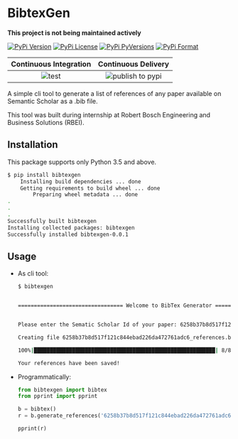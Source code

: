 # BibtexGen

**This project is not being maintained actively**

[![PyPi Version](https://img.shields.io/pypi/v/bibtexgen.svg)](https://pypi.org/project/bibtexgen/)
[![PyPi License](https://img.shields.io/pypi/l/bibtexgen.svg)](https://pypi.org/project/bibtexgen/)
[![PyPi PyVersions](https://img.shields.io/pypi/pyversions/bibtexgen.svg)](https://pypi.org/project/bibtexgen/)
[![PyPi Format](https://img.shields.io/pypi/format/bibtexgen.svg)](https://pypi.org/project/bibtexgen/)

| Continuous Integration | Continuous Delivery |
|:----------------------:|:-------------------:|
| ![test](https://github.com/sdabhi23/bibtexgen/workflows/test/badge.svg) | ![publish to pypi](https://github.com/sdabhi23/bibtexgen/workflows/publish%20to%20pypi/badge.svg) |

A simple cli tool to generate a list of references of any paper available on Semantic Scholar as a .bib file.

This tool was built during internship at Robert Bosch Engineering and Business Solutions (RBEI).

## Installation

This package supports only Python 3.5 and above.

```bash
$ pip install bibtexgen
    Installing build dependencies ... done
    Getting requirements to build wheel ... done
        Preparing wheel metadata ... done
.
.
.
Successfully built bibtexgen
Installing collected packages: bibtexgen
Successfully installed bibtexgen-0.0.1
```

## Usage

* As cli tool:

    ```bash
    $ bibtexgen


    ================================= Welcome to BibTex Generator =================================


    Please enter the Sematic Scholar Id of your paper: 6258b37b8d517f121c844ebad226da472761adc6

    Creating file 6258b37b8d517f121c844ebad226da472761adc6_references.bib

    100%|█████████████████████████████████████████████████████████| 8/8 [00:21<00:00,  2.63s/papers]

    Your references have been saved!
    ```

* Programmatically:

    ```python
    from bibtexgen import bibtex
    from pprint import pprint

    b = bibtex()
    r = b.generate_references('6258b37b8d517f121c844ebad226da472761adc6')

    pprint(r)
    ```
